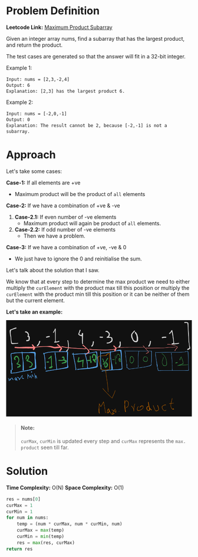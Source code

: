 # Problem Definition

**Leetcode Link:** [Maximum Product Subarray](https://leetcode.com/problems/maximum-product-subarray/)

Given an integer array nums, find a 
subarray
 that has the largest product, and return the product.

The test cases are generated so that the answer will fit in a 32-bit integer.

 

Example 1:
```
Input: nums = [2,3,-2,4]
Output: 6
Explanation: [2,3] has the largest product 6.
```

Example 2:
```
Input: nums = [-2,0,-1]
Output: 0
Explanation: The result cannot be 2, because [-2,-1] is not a subarray.
```

# Approach

Let's take some cases:

**Case-1:** If all elements are +ve
- Maximum product will be the product of `all` elements

**Case-2:** If we have a combination of +ve & -ve
1. **Case-2.1:** If even number of -ve elements
   - Maximum product will again be product of `all` elements.
2. **Case-2.2:** If odd number of -ve elements
   - Then we have a problem.

**Case-3:** If we have a combination of +ve, -ve & 0
- We just have to ignore the 0 and reinitialise the sum.

Let's talk about the solution that I saw.

We know that at every step to determine the max product we need to either multiply the `curElement` with the product max till this position or multiply the `curElement` with the product min till this position or it can be neither of them but the current element.

**Let's take an example:**

![alt text](image-4.png)

> #### Note:
> `curMax`, `curMin` is updated every step and `curMax` represents the `max. product` seen till far.

# Solution

**Time Complexity:** O(N)
**Space Complexity:** O(1)

```python
res = nums[0]
curMax = 1
curMin = 1
for num in nums:
    temp = (num * curMax, num * curMin, num)
    curMax = max(temp)
    curMin = min(temp)
    res = max(res, curMax)
return res
```